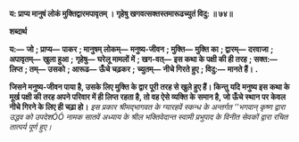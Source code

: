 **य: प्राप्य मानुषं लोकं मुक्तिद्वारमपावृतम् ।** **गृहेषु खगवत्सक्तस्तमारूढच्युतं विदु: ॥ ७४॥** 

**शब्दार्थ** 

**य:—** **जो** **; प्राप्य—** **पाकर** **; मानुषम् लोकम्—** **मनुष्य-जीवन** **; मुक्ति—** **मुक्ति का** **; द्वारम्—** **दरवाजा** **; अपावृतम्—** **खुला हुआ** **;** **गृहेषु—** **घरेलू मामलों में** **; खग-वत्—** **इस कथा के पक्षी की ही तरह** **; सक्त:—** **लिप्त** **; तम्—** **उसको** **; आरूढ—** **ऊँचे चढ़कर** **;** **च्युतम्—** **नीचे गिरते हुए** **; विदु:—** **मानते हैं।** **.** 

**जिसने मनुष्य-जीवन पाया है, उसके लिए मुक्ति के द्वार पूरी तरह से खुले हुए हैं। किन्तु यदि** **मनुष्य इस कथा के मूर्ख पक्षी की तरह अपने परिवार में ही लिप्त रहता है, तो वह ऐसे व्यक्ति के** **समान है, जो ऊँचे स्थान पर केवल नीचे गिरने के लिए ही चढ़ा हो।** *इस प्रकार श्रीमद्भागवत के ग्यारहवें स्कन्ध के अन्तर्गत ''भगवान् कृष्ण द्वारा उद्धव को उपदेशÓÓ* *नामक सातवें अध्याय के श्रील भक्तिवेदान्त स्वामी प्रभुपाद के विनीत सेवकों द्वारा रचित तात्पर्य पूर्ण* *हुए।* 